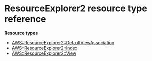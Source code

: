 # ResourceExplorer2 resource type reference<a name="AWS_ResourceExplorer2"></a>

**Resource types**

- [AWS::ResourceExplorer2::DefaultViewAssociation](aws-resource-resourceexplorer2-defaultviewassociation.md)
- [AWS::ResourceExplorer2::Index](aws-resource-resourceexplorer2-index.md)
- [AWS::ResourceExplorer2::View](aws-resource-resourceexplorer2-view.md)
